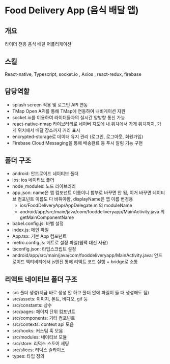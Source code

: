 # Food Delivery App (음식 배달 앱)

## 개요
라이더 전용 음식 배달 어플리케이션 <br/>

## 스킬
React-native, Typescript, socket.io , Axios , react-redux, firebase <br/>

## 담당역할 <br/>
- splash screen 적용 및 로그인 API 연동
- TMap Open API를 통해 TMap에 연동하여 내비게이션 지원
- socket.io를 이용하여 라이더들과의 실시간 양방향 통신 가능
- react-native-nmap 라이브러리로 네이버 지도에 내 위치에서 가게 위치까지, 가게 위치에서 배달 장소까지 거리 표시
- encrypted-storage로 데이터 유지 관리 (로그인, 로그아웃, 회원가입)
- Firebase Cloud Messaging을 통해 배송완료 등 푸시 알림 기능 구현


## 폴더 구조

- android: 안드로이드 네이티브 폴더
- ios: ios 네이티브 폴더
- node_modules: 노드 라이브러리
- app.json: name은 앱 컴포넌트 이름이니 함부로 바꾸면 안 됨, 이거 바꾸면 네이티브 컴포넌트 이름도 다 바꿔야함, displayName은 앱 이름 변경용
  - ios/FoodDeliveryApp/AppDelegate.m 의 moduleName
  - android/app/src/main/java/com/fooddeliveryapp/MainActivity.java 의 getMainComponentName
- babel.config.js: 바벨 설정
- index.js: 메인 파일
- App.tsx: 기본 App 컴포넌트
- metro.config.js: 메트로 설정 파일(웹팩 대신 사용)
- tsconfig.json: 타입스크립트 설정
- android/app/src/main/java/com/fooddeliveryapp/MainActivity.java: 안드로이드 액티비티에서 js엔진 통해 리액트 코드 실행 + bridge로 소통


## 리액트 네이티브 폴더 구조

- src 폴더 생성(지금 바로 생성 안 하고 폴더 안에 파일이 들 때 생성해도 됨)
- src/assets: 이미지, 폰트, 비디오, gif 등
- src/constants: 상수
- src/pages: 페이지 단위 컴포넌트
- src/components: 기타 컴포넌트
- src/contexts: context api 모음
- src/hooks: 커스텀 훅 모음
- src/modules: 네이티브 모듈
- src/store: 리덕스 스토어 세팅
- src/slices: 리덕스 슬라이스
- types: 타입 정의
